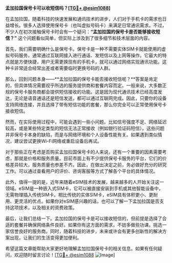 **孟加拉国保号卡可以收短信吗？[[TG💪+ @esim1088](https://t.me/s/esim1088)]**

在孟加拉国，随着科技的快速发展和通讯技术的进步，人们对于手机卡的需求也日益增长。很多人选择使用保号卡（也叫虚拟号码卡）来满足日常通讯需求。不过，不少人在初次接触保号卡时会有一个疑问：**“孟加拉国的保号卡是否能够接收短信？”** 这个问题看似简单，但实际上涉及到了很多细节和技术层面的内容。

首先，我们需要明确什么是保号卡。保号卡是一种不需要实体SIM卡就能使用的虚拟号码服务，通常通过互联网接入进行通话、发短信以及上网等操作。它最大的特点就是方便快捷，用户无需更换现有的手机卡，就可以通过网络实现通讯功能。这种卡非常适合经常出差或者需要临时更换号码的人群。

那么，回到问题本身——**孟加拉国的保号卡能否接收短信呢？**答案是肯定的，但具体情况需要视乎所选的服务提供商和套餐内容而定。一般来说，大多数正规的保号卡服务商都会提供短信接收的功能。这是因为现代通讯技术已经高度发达，无论是语音通话还是短信发送，都可以通过互联网完成。因此，只要你的设备支持网络连接，并且选择了带有短信功能的套餐，那么你完全可以正常使用保号卡接收短信。

然而，在实际使用过程中，可能会遇到一些小问题。比如信号强度不足、网络延迟较高，或是某些特定类型的短信无法正常接收（例如银行验证码短信）。这些问题并非保号卡本身的缺陷，而是与网络环境和个人设备性能有关。如果遇到类似情况，建议尝试更换Wi-Fi网络或重启设备后再试。

对于那些正在考虑是否购买孟加拉国保号卡的人来说，还有一个重要的因素需要考虑，那就是价格和服务质量。目前市面上有不少提供保号卡服务的平台，它们的价格差异较大，服务质量也参差不齐。因此，在做出决定之前，务必做好充分的研究工作。可以通过查看用户的评价、咨询客服等方式了解各个平台的具体情况。

此外，值得一提的是，近年来随着eSIM技术的发展，越来越多的人开始关注这一领域。eSIM是一种嵌入式SIM卡，它可以被直接安装到手机或其他智能设备中，无需物理插入传统SIM卡。相比传统的实体SIM卡，eSIM具有体积更小、更耐用、更灵活的优点。如果你对eSIM感兴趣的话，也可以了解一下孟加拉国是否支持这项技术，以及相关的资费政策。

最后，让我们总结一下。孟加拉国的保号卡是可以接收短信的，但前提是选择了合适的套餐并确保网络条件良好。如果你有这方面的需求，不妨多做些功课，挑选一家信誉良好的服务商。同时，随着科技的进步，未来或许会有更多创新性的解决方案出现，让我们的生活变得更加便利。

希望这篇文章能帮助大家更好地理解孟加拉国保号卡的相关信息。如果有任何疑问，欢迎随时留言讨论！[[TG💪+ @esim1088](https://t.me/s/esim1088) ![Image](https://i.postimg.cc/4NQfJmqS/Snipaste-2025-05-13-00-14-12.png)]